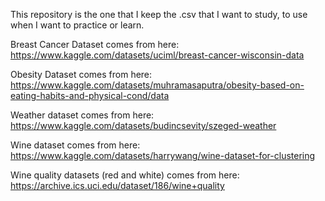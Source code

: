 This repository is the one that I keep the .csv that I want to study, to use when I want to practice or learn.

Breast Cancer Dataset comes from here: https://www.kaggle.com/datasets/uciml/breast-cancer-wisconsin-data

Obesity Dataset comes from here: https://www.kaggle.com/datasets/muhramasaputra/obesity-based-on-eating-habits-and-physical-cond/data

Weather dataset comes from here: https://www.kaggle.com/datasets/budincsevity/szeged-weather

Wine dataset comes from here: https://www.kaggle.com/datasets/harrywang/wine-dataset-for-clustering

Wine quality datasets (red and white) comes from here: https://archive.ics.uci.edu/dataset/186/wine+quality
